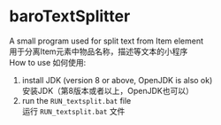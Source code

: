 # baroTextSplitter
A small program used for split text from Item element  
用于分离Item元素中物品名称，描述等文本的小程序  
How to use 如何使用:  
1. install JDK (version 8 or above, OpenJDK is also ok)  
    安装JDK（第8版本或者以上，OpenJDK也可以）  
2. run the `RUN_textsplit.bat` file  
    运行 `RUN_textsplit.bat` 文件